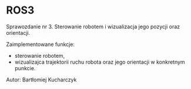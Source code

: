# ROS3
Sprawozdanie nr 3. Sterowanie robotem i wizualizacja jego pozycji oraz orientacji. 

Zaimplementowane funkcje:
- sterowanie robotem,
- wizualizajca trajektorii ruchu robota oraz jego orientacji w konkretnym punkcie.

Autor:
Bartłomiej Kucharczyk

